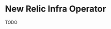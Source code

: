 # New Relic Infra Operator

<!--
https://artifacthub.io/packages/helm/newrelic/newrelic-infra-operator
https://github.com/newrelic/infrastructure-agent
-->

TODO
